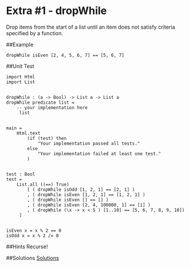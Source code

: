 # Extra #1 - dropWhile
Drop items from the start of a list until an item does not satisfy criteria specified by a function.

##Example
```
dropWhile isEven [2, 4, 5, 6, 7] == [5, 6, 7]
```
##Unit Test
```
import Html 
import List


dropWhile : (a -> Bool) -> List a -> List a
dropWhile predicate list =
    -- your implementation here
     list


main =
    Html.text
        (if (test) then
            "Your implementation passed all tests."
        else
            "Your implementation failed at least one test."
        )
        
        
test : Bool
test =
    List.all ((==) True)
        [ ( dropWhile isOdd [1, 2, 1] == [2, 1] )
        , ( dropWhile isEven [1, 2, 1] == [1, 2, 1] )
        , ( dropWhile isEven [] == [] )
        , ( dropWhile isEven [2, 4, 100000, 1] == [1] )
        , ( dropWhile (\x -> x < 5 ) [1..10] == [5, 6, 7, 8, 9, 10])
     ]


isEven x = x % 2 == 0
isOdd x = x % 2 /= 0

```
##Hints
Recurse!

##Solutions
[Solutions](s/e01.md)
